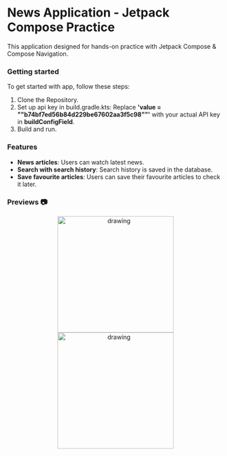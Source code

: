 # News Application - Jetpack Compose Practice

This application designed for hands-on practice with Jetpack Compose & Compose Navigation.

### Getting started

To get started with app, follow these steps:

1. Clone the Repository.
2. Set up api key in build.gradle.kts: Replace **'value = "\"b74bf7ed56b84d229be67602aa3f5c98\""'**
   with your actual API key in **buildConfigField**.
3. Build and run.

### Features

* **News articles**: Users can watch latest news.
* **Search with search history**: Search history is saved in the database.
* **Save favourite articles**: Users can save their favourite articles to check it later.

### Previews 📷

<p align="center">
   <img src="preview/preview0.mp4" alt="drawing" width="270px" />
   <img src="preview/preview1.mp4" alt="drawing" width="270px" />
</p>